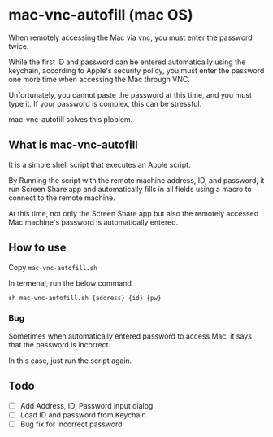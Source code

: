 # mac-vnc-autofill (mac OS)

When remotely accessing the Mac via vnc, you must enter the password twice.

While the first ID and password can be entered automatically using the keychain, according to Apple's security policy, you must enter the password one more time when accessing the Mac through VNC.

Unfortunately, you cannot paste the password at this time, and you must type it.
If your password is complex, this can be stressful.

mac-vnc-autofill solves this ploblem.

## What is mac-vnc-autofill

It is a simple shell script that executes an Apple script.

By Running the script with the remote machine address, ID, and password, it run Screen Share app and automatically fills in all fields using a macro to connect to the remote machine.

At this time, not only the Screen Share app but also the remotely accessed Mac machine's password is automatically entered.

## How to use
Copy `mac-vnc-autofill.sh`

In termenal, run the below command
```
sh mac-vnc-autofill.sh {address} {id} {pw}
```

### Bug
Sometimes when automatically entered password to access Mac, 
it says that the password is incorrect.

In this case, just run the script again.


## Todo
- [ ] Add Address, ID, Password input dialog
- [ ] Load ID and password from Keychain
- [ ] Bug fix for incorrect password